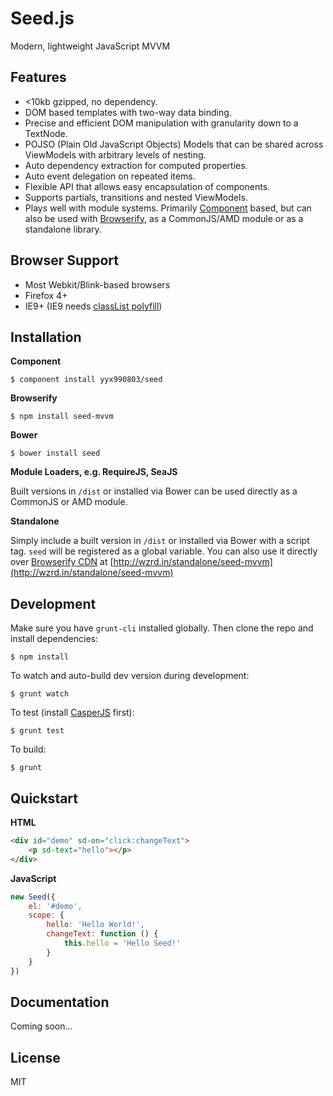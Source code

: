 # Seed.js

Modern, lightweight JavaScript MVVM

## Features

- <10kb gzipped, no dependency.
- DOM based templates with two-way data binding.
- Precise and efficient DOM manipulation with granularity down to a TextNode.
- POJSO (Plain Old JavaScript Objects) Models that can be shared across ViewModels with arbitrary levels of nesting.
- Auto dependency extraction for computed properties.
- Auto event delegation on repeated items.
- Flexible API that allows easy encapsulation of components.
- Supports partials, transitions and nested ViewModels.
- Plays well with module systems. Primarily [Component](https://github.com/component/component) based, but can also be used with [Browserify](https://github.com/substack/node-browserify), as a CommonJS/AMD module or as a standalone library.

## Browser Support

- Most Webkit/Blink-based browsers
- Firefox 4+
- IE9+ (IE9 needs [classList polyfill](https://github.com/remy/polyfills/blob/master/classList.js))

## Installation

**Component**

    $ component install yyx990803/seed

**Browserify**

    $ npm install seed-mvvm

**Bower**

    $ bower install seed

**Module Loaders, e.g. RequireJS, SeaJS**

Built versions in `/dist` or installed via Bower can be used directly as a CommonJS or AMD module.

**Standalone**

Simply include a built version in `/dist` or installed via Bower with a script tag. `seed` will be registered as a global variable. You can also use it directly over [Browserify CDN](http://wzrd.in) at [http://wzrd.in/standalone/seed-mvvm](http://wzrd.in/standalone/seed-mvvm)

## Development

Make sure you have `grunt-cli` installed globally. Then clone the repo and install dependencies:

    $ npm install

To watch and auto-build dev version during development:

    $ grunt watch

To test (install [CasperJS](http://casperjs.org/) first):

    $ grunt test

To build:

    $ grunt

## Quickstart

**HTML**

~~~ html
<div id="demo" sd-on="click:changeText">
    <p sd-text="hello"></p>
</div>
~~~

**JavaScript**

~~~ js
new Seed({
    el: '#demo',
    scope: {
        hello: 'Hello World!',
        changeText: function () {
            this.hello = 'Hello Seed!'
        }
    }
})
~~~

## Documentation

Coming soon...

## License

MIT